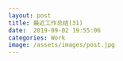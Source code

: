 ```yaml
---
layout: post
title: 最近工作总结(31)
date:  2019-09-02 19:55:06
categories: Work
image: /assets/images/post.jpg
---
```

